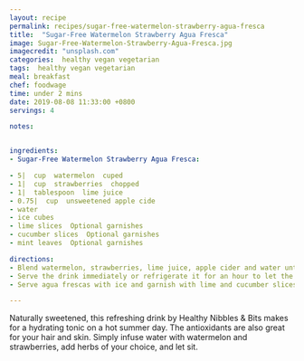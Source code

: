 ```yaml
---
layout: recipe
permalink: recipes/sugar-free-watermelon-strawberry-agua-fresca
title:  "Sugar-Free Watermelon Strawberry Agua Fresca"
image: Sugar-Free-Watermelon-Strawberry-Agua-Fresca.jpg
imagecredit: "unsplash.com"
categories:  healthy vegan vegetarian
tags:  healthy vegan vegetarian
meal: breakfast
chef: foodwage
time: under 2 mins
date: 2019-08-08 11:33:00 +0800
servings: 4

notes:


ingredients:
- Sugar-Free Watermelon Strawberry Agua Fresca:

- 5|  cup  watermelon  cuped
- 1|  cup  strawberries  chopped
- 1|  tablespoon  lime juice
- 0.75|  cup  unsweetened apple cide
- water
- ice cubes
- lime slices  Optional garnishes
- cucumber slices  Optional garnishes
- mint leaves  Optional garnishes

directions:
- Blend watermelon, strawberries, lime juice, apple cider and water until smooth. Taste for sweetness. Add more watermelon or apple cider if you want a sweeter beverage.
- Serve the drink immediately or refrigerate it for an hour to let the flavors set. If you are refrigerating it, consider adding cucumber slices and a few sprigs of mint to up the flavor.
- Serve agua frescas with ice and garnish with lime and cucumber slices or mint leaves. Refrigerate leftovers for up to three days.

---
```


Naturally sweetened, this refreshing drink by Healthy Nibbles & Bits makes for a hydrating tonic on a hot summer day. The antioxidants are also great for your hair and skin. Simply infuse water with watermelon and strawberries, add herbs of your choice, and let sit.